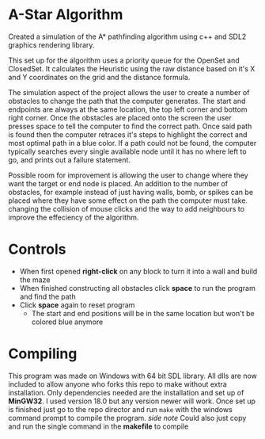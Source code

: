 # A-Star Algorithm
 Created a simulation of the A* pathfinding algorithm using c++ and SDL2 graphics rendering library.
 
 
 This set up for the algorithm uses a priority queue for the OpenSet and ClosedSet. It calculates
 the Heuristic using the raw distance based on it's X and Y coordinates on the grid and the distance
 formula. 
 
 The simulation aspect of the project allows the user to create a number of obstacles to change the path 
 that the computer generates. The start and endpoints are always at the same location, the top left corner
 and bottom right corner. Once the obstacles are placed onto the screen the user presses space to tell the 
 computer to find the correct path. Once said path is found then the computer retraces it's steps to
 highlight the correct and most optimal path in a blue color. If a path could not be found, the computer
 typically searches every single available node until it has no where left to go, and prints out a failure
 statement. 
 
 Possible room for improvement is allowing the user to change where they want the target or end node
 is placed. An addition to the number of obstacles, for example instead of just having walls, bomb,
 or spikes can be placed where they have some effect on the path the computer must take. changing the 
 collision of mouse clicks and the way to add neighbours to improve the effeciency of the algorithm.

 # Controls
 - When first opened **right-click** on any block to turn it into a wall and build the maze
 - When finished constructing all obstacles click **space** to run the program and find the path
 - Click **space** again to reset program
   - The start and end positions will be in the same location but won't be colored blue anymore
  
# Compiling
This program was made on Windows with 64 bit SDL library. All dlls are now included to allow 
anyone who forks this repo to make without extra installation. Only dependencies needed
are the installation and set up of **MinGW32**. I used version 18.0 but any version newer 
will work. Once set up is finished just go to the repo director and run `make` with the 
windows command prompt to compile the program.
*side note* Could also just copy and run the single command in the **makefile** to compile
   
